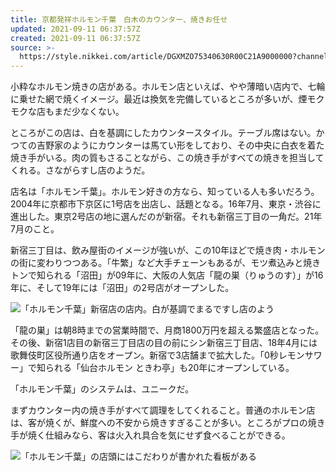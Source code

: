 ```yaml
---
title: 京都発祥ホルモン千葉　白木のカウンター、焼きお任せ
updated: 2021-09-11 06:37:57Z
created: 2021-09-11 06:37:57Z
source: >-
  https://style.nikkei.com/article/DGXMZO75340630R00C21A9000000?channel=DF220520183839&n_cid=LMNST020
---
```


小粋なホルモン焼きの店がある。ホルモン店といえば、やや薄暗い店内で、七輪に乗せた網で焼くイメージ。最近は換気を完備しているところが多いが、煙モクモクな店もまだ少なくない。

ところがこの店は、白を基調にしたカウンタースタイル。テーブル席はない。かつての吉野家のようにカウンターは馬てい形をしており、その中央に白衣を着た焼き手がいる。肉の質もさることながら、この焼き手がすべての焼きを担当してくれる。さながらすし店のようだ。

店名は「ホルモン千葉」。ホルモン好きの方なら、知っている人も多いだろう。2004年に京都市下京区に1号店を出店し、話題となる。16年7月、東京・渋谷に進出した。東京2号店の地に選んだのが新宿。それも新宿三丁目の一角だ。21年7月のこと。

新宿三丁目は、飲み屋街のイメージが強いが、この10年ほどで焼き肉・ホルモンの街に変わりつつある。「牛繁」など大手チェーンもあるが、モツ煮込みと焼きトンで知られる「沼田」が09年に、大阪の人気店「龍の巣（りゅうのす）」が16年に、そして19年には「沼田」の2号店がオープンした。

![](https://article-image-ix.nikkei.com/https%3A%2F%2Fimgix-proxy.n8s.jp%2Fcontent%2Fpic%2F20210911%2F96958A9F889DE5E7E1E6E2E4E1E2E2E3E2EBE0E2E0E3E2E2E2E2E2E2-DSXZZO7551513007092021000000-PN1-3.jpg?auto=format%2Ccompress&ch=Width%2CDPR&ixlib=php-1.2.1&w=500&s=210194250fc9c2681a93081cf63c827f)「ホルモン千葉」新宿店の店内。白が基調でまるですし店のよう

「龍の巣」は朝8時までの営業時間で、月商1800万円を超える繁盛店となった。その後、新宿1店目の新宿三丁目店の目の前にシン新宿三丁目店、18年4月には歌舞伎町区役所通り店をオープン。新宿で3店舗まで拡大した。「0秒レモンサワー」で知られる「仙台ホルモン ときわ亭」も20年にオープンしている。

「ホルモン千葉」のシステムは、ユニークだ。

まずカウンター内の焼き手がすべて調理をしてくれること。普通のホルモン店は、客が焼くが、鮮度への不安から焼きすぎることが多い。ところがプロの焼き手が焼く仕組みなら、客は火入れ具合を気にせず食べることができる。

![](https://article-image-ix.nikkei.com/https%3A%2F%2Fimgix-proxy.n8s.jp%2Fcontent%2Fpic%2F20210911%2F96958A9F889DE5E7E1E6E2E4E1E2E2E3E2EBE0E2E0E3E2E2E2E2E2E2-DSXZZO7551514007092021000000-PN1-3.jpg?auto=format%2Ccompress&ch=Width%2CDPR&ixlib=php-1.2.1&w=334&s=756e923dba51e52e2ebde3a8e63d862f)「ホルモン千葉」の店頭にはこだわりが書かれた看板がある